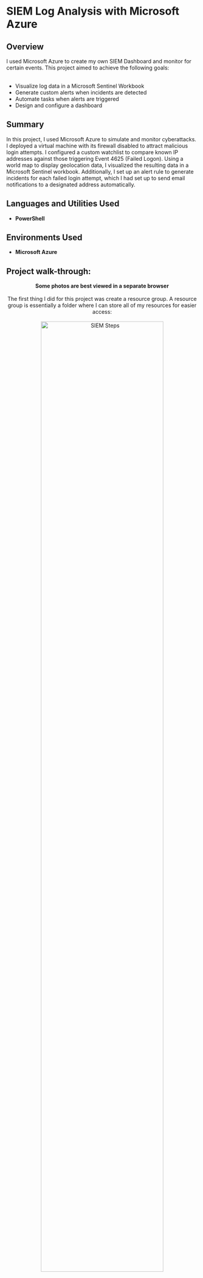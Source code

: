 <h1>SIEM Log Analysis with Microsoft Azure</h1>


<h2>Overview</h2>
I used Microsoft Azure to create my own SIEM Dashboard and monitor for certain events. This project aimed to achieve the following goals:
<br><br>
<ul>
 <li>Visualize log data in a Microsoft Sentinel Workbook</li>
 <li>Generate custom alerts when incidents are detected</li>
 <li>Automate tasks when alerts are triggered</li>
 <li>Design and configure a dashboard</li>
</ul>

<h2>Summary</h2>
In this project, I used Microsoft Azure to simulate and monitor cyberattacks. I deployed a virtual machine with its firewall disabled to attract malicious login attempts. I configured a custom watchlist to compare known IP addresses against those triggering Event 4625 (Failed Logon). Using a world map to display geolocation data, I visualized the resulting data in a Microsoft Sentinel workbook. Additionally, I set up an alert rule to generate incidents for each failed login attempt, which I had set up to send email notifications to a designated address automatically.

<h2>Languages and Utilities Used</h2>

- <b>PowerShell</b>

<h2>Environments Used </h2>

- <b>Microsoft Azure</b>

<h2>Project walk-through:</h2>

<p align="center">
<b>Some photos are best viewed in a separate browser</b><br/><br />
The first thing I did for this project was create a resource group. A resource group is essentially a folder where I can store all of my resources for easier access: <br/><br />
<img src="https://i.imgur.com/xR691To.png" height="80%" width="80%" alt="SIEM Steps"/>
<br />
<br />
<br />
The next step was to create a virtual network. This network allows the resources that I create, such as the Virtual Machine, to communicate amongst each other: <br/><br />
<img src="https://i.imgur.com/uRv9hSe.png" height="80%" width="80%" alt="SIEM Steps"/>
<br />
<br />
<br />
Now that I had created the Virtual Network, it was time to create the Virtual Machine. I purposefully chose an important-sounding name so that attackers would be more enticed to try and log in to it. Another thing that I will mention is that I changed the size to the smallest offered since VM storage is not important for this project. Finally, I turned off boot diagnostics since I did not need it: <br/><br />
<img src="https://i.imgur.com/XMBgoih.png" height="80%" width="80%" alt="SIEM Steps"/> <br/><br />
<img src="https://i.imgur.com/MaepeEL.png" height="80%" width="80%" alt="SIEM Steps"/> <br/><br />
<img src="https://i.imgur.com/Hu6o8eO.png" height="80%" width="80%" alt="SIEM Steps"/> <br/><br />
<br />
<br />
<br />
After I created the VM, I navigated back to the Resource Group to ensure that I had properly created everything: <br/><br />
<img src="https://i.imgur.com/5dYHCz8.png" height="150%" width="150%" alt="SIEM Steps"/>
<br />
<br />
<br />
Next, I needed to configure the inbound security rules for the VM. I ended up deleting the RDP inbound rule and replacing it with one that allows all traffic the ability to attempt to access the VM remotely: <br/><br />
<img src="https://i.imgur.com/qlOAc3I.png" height="150%" width="150%" alt="SIEM Steps"/> <br/><br />
<img src="https://i.imgur.com/Sidage4.png" height="150%" width="150%" alt="SIEM Steps"/> <br/><br />
<br />
<br />
<br />
Now that I had properly configured the VM, I needed to set up a Log Analytics Workspace. This workspace essentially allows me to collect log data from the VM: <br/><br />
<img src="https://i.imgur.com/sTlP9tG.png" height="80%" width="80%" alt="SIEM Steps"/>
<br />
<br />
<br />
With both the VM and LAW setup, I needed to create Microsoft Sentinel. Sentinel is Microsoft's version of a Security Information and Event Management system (SIEM). It is essential in analytics and threat visibility. It is also where I will be mapping the data I collect from attackers: <br/><br />
<img src="https://i.imgur.com/XxE063J.png" height="80%" width="80%" alt="SIEM Steps"/> <br/><br />
<br />
<br />
<br />
Once I had set up Sentinel, I had to connect it to the LAW so that Sentinel could use the collected log data: <br/><br />
<img src="https://i.imgur.com/VcWaYTp.png" height="150%" width="150%" alt="SIEM Steps"/>
<br />
<br />
<br />
Next, I went into the Content hub for Microsoft Sentinel and installed the Windows Security Event add-on. Doing this will allow me to connect the LAW to the VM: <br/><br />
<img src="https://i.imgur.com/HCLWhEZ.png" height="150%" width="150%" alt="SIEM Steps"/> <br/><br />
<img src="https://i.imgur.com/yrCpkfB.png" height="150%" width="150%" alt="SIEM Steps"/>
<br />
<br />
<br />
With the Windows Security Event add-on installed, I had to configure it. I do this by opening the connector page: <br/><br />
<img src="https://i.imgur.com/IhEedlN.png" height="150%" width="150%" alt="SIEM Steps"/>
<br />
<br />
<br />
Once I clicked to open the connector page, I clicked to create a data collection rule. Making the rule connects the VM to the LAW and Sentinel instances: <br/><br />
<img src="https://i.imgur.com/WdSVi47.png" height="150%" width="150%" alt="SIEM Steps"/>
<br />
<br />
<br />
Navigating to the page for the VM, I was able to confirm that I had successfully configured the extension: <br/><br />
<img src="https://i.imgur.com/NXlAVDj.png" height="150%" width="150%" alt="SIEM Steps"/>
<br />
<br />
<br />
By this point, I had completed most of the configuration and moved my focus to the VM. I entered the VM through a remote desktop connection and navigated to the Windows Defender Firewall. Here I was able to turn off everything, making the system fully vulnerable to anyone on the internet: <br/><br />
<img src="https://i.imgur.com/FqBKdUS.png" height="80%" width="80%" alt="SIEM Steps"/>
<br />
<br />
<br />
I then navigated to PowerShell on my PC and tried pinging the VM to ensure that it was properly accessible to anyone on the internet: <br/><br />
<img src="https://i.imgur.com/WQEviJs.png" height="80%" width="80%" alt="SIEM Steps"/>
<br />
<br />
<br />
Now that the VM was vulnerable, I went to Sentinel to set up a Watchlist. The watchlist allows me to upload an external data source to compare to the data from the logs. The file that I uploaded translates any IP Address from the log data and correlates it to a certain region/latitude/longitude: <br/><br />
<img src="https://i.imgur.com/twWcKLL.png" height="80%" width="80%" alt="SIEM Steps"/>
<br />
<br />
<br />
The file I uploaded is one I found on the internet, and it has over fifty-thousand entries: <br/><br />
<img src="https://i.imgur.com/J8Nn7re.png" height="80%" width="80%" alt="SIEM Steps"/>
<br />
<br />
<br />
I then went to the LAW and wrote a quick KQL query to see the data from the uploaded file. The query helped me to confirm that everything went right: <br/><br />
<img src="https://i.imgur.com/pXejnzQ.png" height="150%" width="150%" alt="SIEM Steps"/>
<br />
<br />
<br />
Next, I went into Sentinel to create a Workbook. The Workbook is where I will be displaying the collected data on a map. The first thing I did was remove the charts it automatically generated and added a query: <br/><br />
<img src="https://i.imgur.com/vnPP7gs.png" height="150%" width="150%" alt="SIEM Steps"/><br/><br />
<img src="https://i.imgur.com/KYtc2ef.png" height="80%" width="80%" alt="SIEM Steps"/>
<br />
<br />
<br />
The KQL query below is quite big, but essentially, what it is doing is pulling failed logon events from Windows Security logs, matching the attacker IP addresses with geographic data from the watchlist, counting how many times each IP appears, and then plotting the results on a heatmap showing where the attacks originate: <br/><br />
<img src="https://i.imgur.com/l5VBIoo.png" height="80%" width="80%" alt="SIEM Steps"/> <br/><br />
<img src="https://i.imgur.com/FTq3UEF.png" height="80%" width="80%" alt="SIEM Steps"/>
<br />
<br />
<br />
With the new query, I could now see the full map. I will be coming back to this at the end of the report to show the final results: <br/><br />
<img src="https://i.imgur.com/Fisexu3.png" height="150%" width="150%" alt="SIEM Steps"/>
<br />
<br />
<br />
The next step was alerts and automation. I started with automation because I will need it when making the alert. I navigated to the automation tab within Sentinel and created a "playbook with incident trigger." A playbook is essentially the automation of selected tasks when a trigger occurs, in this case, an incident: <br/><br />
<img src="https://i.imgur.com/t3YZtvc.png" height="150%" width="150%" alt="SIEM Steps"/>
<br />
<br />
<br />
Creating the playbook was quite simple. The harder part is in the next step: <br/><br />
<img src="https://i.imgur.com/F4h4BJM.png" height="80%" width="80%" alt="SIEM Steps"/>
<br />
<br />
<br />
Next, I headed to the logic app designer by clicking on the playbook I just made. The logic app designer allows me to customize the playbook's actions when an incident occurs. I connected my school email to Microsoft Azure to automate emails whenever an incident occurred. Then, I added the email section and added the information I wanted it to send out. In a professional environment, these emails would need to be more formal and detailed, but for the proof of concept, I designed them to be simple: <br/><br />
<img src=https://i.imgur.com/mtblIB5.pnghttps://i.imgur.com/Fisexu3.png" height="150%" width="150%" alt="SIEM Steps"/>
<br />
<br />
<br />
With automation finished, I needed to create an alert that could trigger and use my configured playbook. To start, I navigated to the Analytics section in Sentinel and selected to create a scheduled query rule: <br/><br />
<img src="https://i.imgur.com/J1uQTi1.png" height="150%" width="150%" alt="SIEM Steps"/>
<br />
<br />
<br />
Next, I named the rule and gave it a description. In addition, I wrote a simple KQL query that would trigger each time Event 4625 was detected and had it run the query every ten minutes. Finally, I added an automation rule so that Sentinel could execute the playbook every time the alert trigger: <br/><br />
<img src="https://i.imgur.com/7TV7BQj.png" height="80%" width="80%" alt="SIEM Steps"/> <br/><br />
<img src="https://i.imgur.com/xE9ittu.png" height="80%" width="80%" alt="SIEM Steps"/> 
<img src="https://i.imgur.com/q1va0T4.png" height="80%" width="80%" alt="SIEM Steps"/> <br/><br />
<img src="https://i.imgur.com/dlNioCD.png" height="150%" width="150%" alt="SIEM Steps"/>
<br />
<br />
<br />
After creating the rule, I went back to the Analytics Dashboard to see that my new rule was enabled and working: <br/><br />
<img src="https://i.imgur.com/r5Gw5Ng.png" height="150%" width="150%" alt="SIEM Steps"/>
<br />
<br />
<br />
I then took a thirty-minute break and returned to check my email inbox. I was able to confirm that the Sentinel was automatically sending the emails correctly:<br/><br />
<img src="https://i.imgur.com/5abc6vS.png" height="80%" width="80%" alt="SIEM Steps"/>
<br />
<br />
<br />
In addition, I navigated to the Incidents tab to see all of the alerts from the past thirty minutes: <br/><br />
<img src="https://i.imgur.com/0UME359.png" height="150%" width="150%" alt="SIEM Steps"/>
<br />
<br />
<br />
I also decided to create a dashboard. A dashboard allows you to customize your experience and display anything you need. In this case, I wanted to display the attack map, my resource groups for ease of access, and a clock. To do this, I navigated back to the attack map and pinned it to a new dashboard: <br/><br />
<img src="https://i.imgur.com/yg5iMwk.png" height="150%" width="150%" alt="SIEM Steps"/>
<br />
<br />
<br />
I then navigated to my new dashboard and customized it using the available options: <br/><br />
<img src="https://i.imgur.com/irO96Q6.png" height="150%" width="150%" alt="SIEM Steps"/>
<br />
<br />
<br />
In the end, it came out nice. The dashboard would be useful in a professional environment so that you could access everything of importance easily: <br/><br />
<img src="https://i.imgur.com/YAowc4V.png" height="80%" width="80%" alt="SIEM Steps"/>
<br />
<br />
<br />
After waiting twenty-four hours, I decided to come back and check on my map. It ended up looking pretty cool: <br/><br />
<img src="https://i.imgur.com/rUK7qsK.png" height="80%" width="80%" alt="SIEM Steps"/>
<br />
<br />
<br />
Thanks for reading this far! I enjoyed learning all about everything Microsoft Azure has to offer, and I hope you did too!<br/><br />

